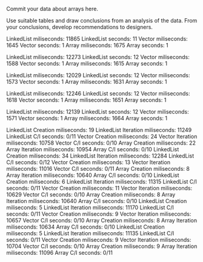
Commit your data about arrays here.

Use suitable tables and draw conclusions
from an analysis of the data. From your conclusions,
develop recommendations to designers.

LinkedList miliseconds: 11865
LinkedList seconds: 11
Vector miliseconds: 1645
Vector seconds: 1
Array miliseconds: 1675
Array seconds: 1

LinkedList miliseconds: 12273
LinkedList seconds: 12
Vector miliseconds: 1588
Vector seconds: 1
Array miliseconds: 1615
Array seconds: 1

LinkedList miliseconds: 12029
LinkedList seconds: 12
Vector miliseconds: 1573
Vector seconds: 1
Array miliseconds: 1631
Array seconds: 1

LinkedList miliseconds: 12246
LinkedList seconds: 12
Vector miliseconds: 1618
Vector seconds: 1
Array miliseconds: 1651
Array seconds: 1

LinkedList miliseconds: 12139
LinkedList seconds: 12
Vector miliseconds: 1571
Vector seconds: 1
Array miliseconds: 1664
Array seconds: 1

LinkedList Creation miliseconds: 19
LinkedList Iteration miliseconds: 11249
LinkedList C/I seconds: 0/11
Vector Creation miliseconds: 24
Vector Iteration miliseconds: 10758
Vector C/I seconds: 0/10
Array Creation miliseconds: 22
Array Iteration miliseconds: 10954
Array C/I seconds: 0/10
LinkedList Creation miliseconds: 34
LinkedList Iteration miliseconds: 12284
LinkedList C/I seconds: 0/12
Vector Creation miliseconds: 13
Vector Iteration miliseconds: 11016
Vector C/I seconds: 0/11
Array Creation miliseconds: 8
Array Iteration miliseconds: 10640
Array C/I seconds: 0/10
LinkedList Creation miliseconds: 6
LinkedList Iteration miliseconds: 11315
LinkedList C/I seconds: 0/11
Vector Creation miliseconds: 11
Vector Iteration miliseconds: 10629
Vector C/I seconds: 0/10
Array Creation miliseconds: 8
Array Iteration miliseconds: 10640
Array C/I seconds: 0/10
LinkedList Creation miliseconds: 5
LinkedList Iteration miliseconds: 11170
LinkedList C/I seconds: 0/11
Vector Creation miliseconds: 9
Vector Iteration miliseconds: 10657
Vector C/I seconds: 0/10
Array Creation miliseconds: 8
Array Iteration miliseconds: 10634
Array C/I seconds: 0/10
LinkedList Creation miliseconds: 5
LinkedList Iteration miliseconds: 11135
LinkedList C/I seconds: 0/11
Vector Creation miliseconds: 9
Vector Iteration miliseconds: 10704
Vector C/I seconds: 0/10
Array Creation miliseconds: 9
Array Iteration miliseconds: 11096
Array C/I seconds: 0/11